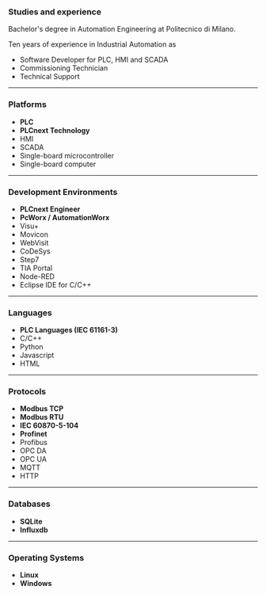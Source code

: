 ### Studies and experience

Bachelor's degree in Automation Engineering at Politecnico di Milano.

Ten years of experience in Industrial Automation as
- Software Developer for PLC, HMI and SCADA
- Commissioning Technician
- Technical Support

---

### Platforms
- **PLC**
- **PLCnext Technology**
- HMI
- SCADA
- Single-board microcontroller
- Single-board computer

---

### Development Environments
- **PLCnext Engineer**
- **PcWorx / AutomationWorx**
- Visu+
- Movicon
- WebVisit
- CoDeSys
- Step7
- TIA Portal
- Node-RED
- Eclipse IDE for C/C++

---

### Languages
- **PLC Languages (IEC 61161-3)**
- C/C++
- Python
- Javascript
- HTML

---

### Protocols
- **Modbus TCP**
- **Modbus RTU**
- **IEC 60870-5-104**
- **Profinet**
- Profibus
- OPC DA
- OPC UA
- MQTT
- HTTP

---

### Databases
- **SQLite**
- **Influxdb**

---

### Operating Systems
- **Linux**
- **Windows**

